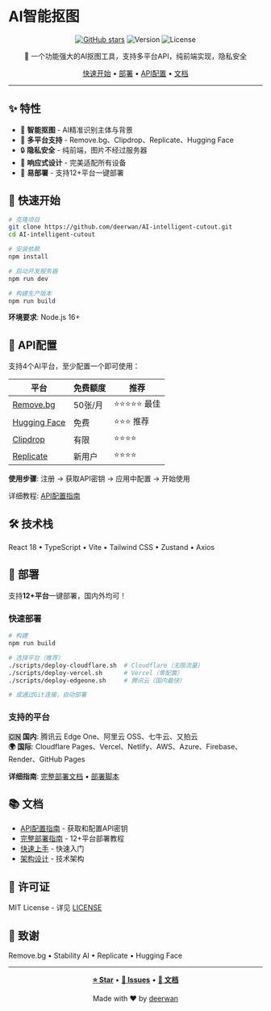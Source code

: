 # AI智能抠图

<div align="center">

[![GitHub stars](https://img.shields.io/github/stars/deerwan/AI-intelligent-cutout?style=social)](https://github.com/deerwan/AI-intelligent-cutout/stargazers)
![Version](https://img.shields.io/badge/version-1.0.0-blue.svg)
![License](https://img.shields.io/badge/license-MIT-green.svg)

🎨 一个功能强大的AI抠图工具，支持多平台API，纯前端实现，隐私安全

[快速开始](#-快速开始) • [部署](#-部署) • [API配置](#-api配置) • [文档](#-文档)

</div>

---

## ✨ 特性

- 🎨 **智能抠图** - AI精准识别主体与背景
- 🔌 **多平台支持** - Remove.bg、Clipdrop、Replicate、Hugging Face
- 🔒 **隐私安全** - 纯前端，图片不经过服务器
- 📱 **响应式设计** - 完美适配所有设备
- 🚀 **易部署** - 支持12+平台一键部署

## 🚀 快速开始

```bash
# 克隆项目
git clone https://github.com/deerwan/AI-intelligent-cutout.git
cd AI-intelligent-cutout

# 安装依赖
npm install

# 启动开发服务器
npm run dev

# 构建生产版本
npm run build
```

**环境要求**: Node.js 16+

## 🔑 API配置

支持4个AI平台，至少配置一个即可使用：

| 平台 | 免费额度 | 推荐 |
|------|---------|------|
| [Remove.bg](https://www.remove.bg/users/sign_up) | 50张/月 | ⭐⭐⭐⭐⭐ 最佳 |
| [Hugging Face](https://huggingface.co/join) | 免费 | ⭐⭐⭐ 推荐 |
| [Clipdrop](https://clipdrop.co/apis) | 有限 | ⭐⭐⭐⭐ |
| [Replicate](https://replicate.com/signin) | 新用户 | ⭐⭐⭐⭐ |

**使用步骤**: 注册 → 获取API密钥 → 应用中配置 → 开始使用

详细教程: [API配置指南](docs/API_GUIDE.md)

## 🛠 技术栈

React 18 • TypeScript • Vite • Tailwind CSS • Zustand • Axios

## 🚀 部署

支持**12+平台**一键部署，国内外均可！

### 快速部署

```bash
# 构建
npm run build

# 选择平台（推荐）
./scripts/deploy-cloudflare.sh  # Cloudflare（无限流量）
./scripts/deploy-vercel.sh      # Vercel（零配置）
./scripts/deploy-edgeone.sh     # 腾讯云（国内最快）

# 或通过Git连接，自动部署
```

### 支持的平台

**🇨🇳 国内**: 腾讯云 Edge One、阿里云 OSS、七牛云、又拍云  
**🌍 国际**: Cloudflare Pages、Vercel、Netlify、AWS、Azure、Firebase、Render、GitHub Pages

**详细指南**: [完整部署文档](DEPLOYMENT_PLATFORMS.md) • [部署脚本](scripts/)

## 📚 文档

- [API配置指南](docs/API_GUIDE.md) - 获取和配置API密钥
- [完整部署指南](DEPLOYMENT_PLATFORMS.md) - 12+平台部署教程
- [快速上手](docs/QUICK_START.md) - 快速入门
- [架构设计](docs/ARCHITECTURE.md) - 技术架构

## 📄 许可证

MIT License - 详见 [LICENSE](LICENSE)

## 🙏 致谢

Remove.bg • Stability AI • Replicate • Hugging Face

---

<div align="center">

**[⭐ Star](https://github.com/deerwan/AI-intelligent-cutout)** • **[🐛 Issues](https://github.com/deerwan/AI-intelligent-cutout/issues)** • **[📖 文档](DEPLOYMENT_PLATFORMS.md)**

Made with ❤️ by [deerwan](https://github.com/deerwan)

</div>
